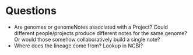 # Questions

- Are genomes or genomeNotes associated with a Project? Could different people/projects produce different notes for the same genome? Or would those somehow collaboratively build a single note?
- Where does the lineage come from? Lookup in NCBI?